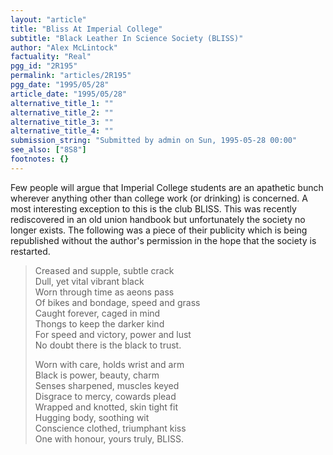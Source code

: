 ```yaml
---
layout: "article"
title: "Bliss At Imperial College"
subtitle: "Black Leather In Science Society (BLISS)"
author: "Alex McLintock"
factuality: "Real"
pgg_id: "2R195"
permalink: "articles/2R195"
pgg_date: "1995/05/28"
article_date: "1995/05/28"
alternative_title_1: ""
alternative_title_2: ""
alternative_title_3: ""
alternative_title_4: ""
submission_string: "Submitted by admin on Sun, 1995-05-28 00:00"
see_also: ["8S8"]
footnotes: {}
---
```

<div>
<p>Few people will argue that Imperial College students are an apathetic bunch wherever anything other than college work (or drinking) is concerned. A most interesting exception to this is the club BLISS. This was recently rediscovered in an old union handbook but unfortunately the society no longer exists. The following was a piece of their publicity which is being republished without the author's permission in the hope that the society is restarted.</p>
<blockquote>Creased and supple, subtle crack<br>
Dull, yet vital vibrant black<br>
Worn through time as aeons pass<br>
Of bikes and bondage, speed and grass<br>
Caught forever, caged in mind<br>
Thongs to keep the darker kind<br>
For speed and victory, power and lust<br>
No doubt there is the black to trust.
<p>Worn with care, holds wrist and arm<br>
Black is power, beauty, charm<br>
Senses sharpened, muscles keyed<br>
Disgrace to mercy, cowards plead<br>
Wrapped and knotted, skin tight fit<br>
Hugging body, soothing wit<br>
Conscience clothed, triumphant kiss<br>
One with honour, yours truly, BLISS.</p>
</blockquote>
</div>
